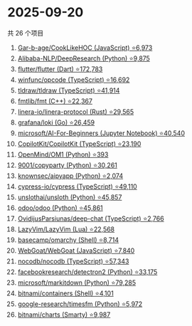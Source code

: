 # 2025-09-20

共 26 个项目

<!-- BEGIN GITHUB -->
<!-- 最后更新时间 2025-09-20 20:15:11 +0800 -->
1. [Gar-b-age/CookLikeHOC (JavaScript) ⭐6,973](https://github.com/Gar-b-age/CookLikeHOC)
1. [Alibaba-NLP/DeepResearch (Python) ⭐9,875](https://github.com/Alibaba-NLP/DeepResearch)
1. [flutter/flutter (Dart) ⭐172,783](https://github.com/flutter/flutter)
1. [winfunc/opcode (TypeScript) ⭐16,692](https://github.com/winfunc/opcode)
1. [tldraw/tldraw (TypeScript) ⭐41,914](https://github.com/tldraw/tldraw)
1. [fmtlib/fmt (C++) ⭐22,367](https://github.com/fmtlib/fmt)
1. [linera-io/linera-protocol (Rust) ⭐29,565](https://github.com/linera-io/linera-protocol)
1. [grafana/loki (Go) ⭐26,459](https://github.com/grafana/loki)
1. [microsoft/AI-For-Beginners (Jupyter Notebook) ⭐40,540](https://github.com/microsoft/AI-For-Beginners)
1. [CopilotKit/CopilotKit (TypeScript) ⭐23,190](https://github.com/CopilotKit/CopilotKit)
1. [OpenMind/OM1 (Python) ⭐393](https://github.com/OpenMind/OM1)
1. [9001/copyparty (Python) ⭐30,261](https://github.com/9001/copyparty)
1. [knownsec/aipyapp (Python) ⭐2,074](https://github.com/knownsec/aipyapp)
1. [cypress-io/cypress (TypeScript) ⭐49,110](https://github.com/cypress-io/cypress)
1. [unslothai/unsloth (Python) ⭐45,857](https://github.com/unslothai/unsloth)
1. [odoo/odoo (Python) ⭐45,861](https://github.com/odoo/odoo)
1. [OvidijusParsiunas/deep-chat (TypeScript) ⭐2,766](https://github.com/OvidijusParsiunas/deep-chat)
1. [LazyVim/LazyVim (Lua) ⭐22,568](https://github.com/LazyVim/LazyVim)
1. [basecamp/omarchy (Shell) ⭐8,714](https://github.com/basecamp/omarchy)
1. [WebGoat/WebGoat (JavaScript) ⭐7,840](https://github.com/WebGoat/WebGoat)
1. [nocodb/nocodb (TypeScript) ⭐57,343](https://github.com/nocodb/nocodb)
1. [facebookresearch/detectron2 (Python) ⭐33,175](https://github.com/facebookresearch/detectron2)
1. [microsoft/markitdown (Python) ⭐79,285](https://github.com/microsoft/markitdown)
1. [bitnami/containers (Shell) ⭐4,101](https://github.com/bitnami/containers)
1. [google-research/timesfm (Python) ⭐5,972](https://github.com/google-research/timesfm)
1. [bitnami/charts (Smarty) ⭐9,987](https://github.com/bitnami/charts)
<!-- END GITHUB -->